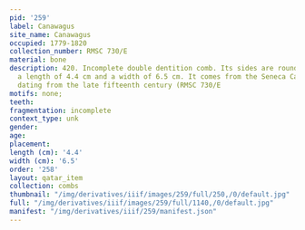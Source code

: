 ```yaml
---
pid: '259'
label: Canawagus
site_name: Canawagus
occupied: 1779-1820
collection_number: RMSC 730/E
material: bone
description: 420. Incomplete double dentition comb. Its sides are rounded. It has
  a length of 4.4 cm and a width of 6.5 cm. It comes from the Seneca Canawagus site
  dating from the late fifteenth century (RMSC 730/E
motifs: none;
teeth:
fragmentation: incomplete
context_type: unk
gender:
age:
placement:
length (cm): '4.4'
width (cm): '6.5'
order: '258'
layout: qatar_item
collection: combs
thumbnail: "/img/derivatives/iiif/images/259/full/250,/0/default.jpg"
full: "/img/derivatives/iiif/images/259/full/1140,/0/default.jpg"
manifest: "/img/derivatives/iiif/259/manifest.json"
---
```

